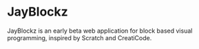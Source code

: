 # JayBlockz
JayBlockz is an early beta web application for block based visual programming, inspired by Scratch and CreatiCode. 
